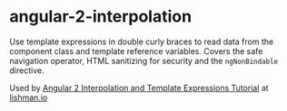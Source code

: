 # angular-2-interpolation

Use template expressions in double curly braces to read data from the component class and template reference variables. 
Covers the safe navigation operator, HTML sanitizing for security and the `ngNonBindable` directive.

Used by [Angular 2 Interpolation and Template Expressions Tutorial](http://lishman.io/angular-2-interpolation) at [lishman.io](http://lishman.io)

